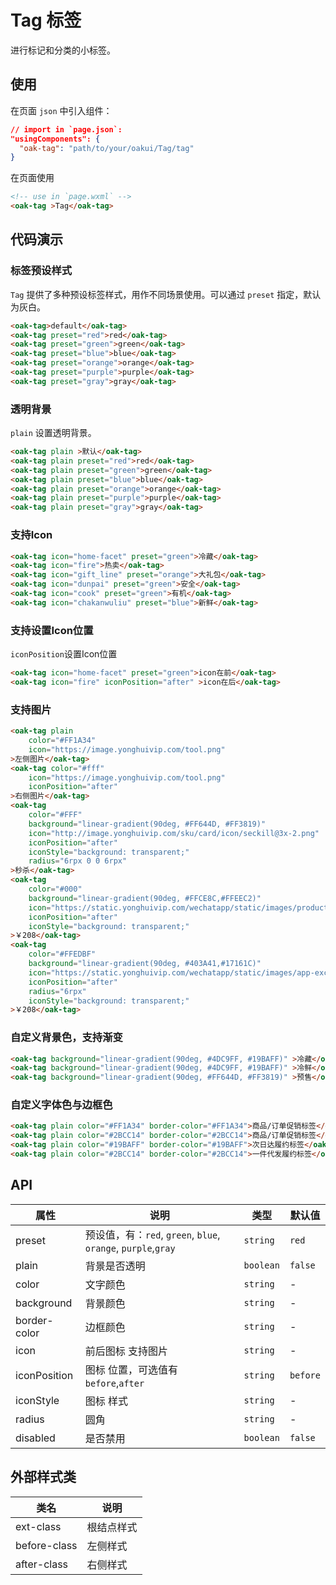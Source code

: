 # Tag 标签
进行标记和分类的小标签。

## 使用

在页面 `json` 中引入组件：

```json
// import in `page.json`:
"usingComponents": {
  "oak-tag": "path/to/your/oakui/Tag/tag"
}
```

在页面使用
```html
<!-- use in `page.wxml` -->
<oak-tag >Tag</oak-tag>
```

## 代码演示

### 标签预设样式
`Tag` 提供了多种预设标签样式，用作不同场景使用。可以通过 `preset` 指定，默认为灰白。
```html
<oak-tag>default</oak-tag>
<oak-tag preset="red">red</oak-tag>
<oak-tag preset="green">green</oak-tag>
<oak-tag preset="blue">blue</oak-tag>
<oak-tag preset="orange">orange</oak-tag>
<oak-tag preset="purple">purple</oak-tag>
<oak-tag preset="gray">gray</oak-tag>
```

### 透明背景
`plain` 设置透明背景。
```html
<oak-tag plain >默认</oak-tag>
<oak-tag plain preset="red">red</oak-tag>
<oak-tag plain preset="green">green</oak-tag>
<oak-tag plain preset="blue">blue</oak-tag>
<oak-tag plain preset="orange">orange</oak-tag>
<oak-tag plain preset="purple">purple</oak-tag>
<oak-tag plain preset="gray">gray</oak-tag>
```

### 支持Icon
```html
<oak-tag icon="home-facet" preset="green">冷藏</oak-tag>
<oak-tag icon="fire">热卖</oak-tag>
<oak-tag icon="gift_line" preset="orange">大礼包</oak-tag>
<oak-tag icon="dunpai" preset="green">安全</oak-tag>
<oak-tag icon="cook" preset="green">有机</oak-tag>
<oak-tag icon="chakanwuliu" preset="blue">新鲜</oak-tag>
```
### 支持设置Icon位置
`iconPosition`设置Icon位置
```html
<oak-tag icon="home-facet" preset="green">icon在前</oak-tag>
<oak-tag icon="fire" iconPosition="after" >icon在后</oak-tag>
```
### 支持图片
```html
<oak-tag plain
    color="#FF1A34"
    icon="https://image.yonghuivip.com/tool.png" 
>左侧图片</oak-tag>
<oak-tag color="#fff"
    icon="https://image.yonghuivip.com/tool.png" 
    iconPosition="after"
>右侧图片</oak-tag>
<oak-tag
    color="#FFF"
    background="linear-gradient(90deg, #FF644D, #FF3819)"
    icon="http://image.yonghuivip.com/sku/card/icon/seckill@3x-2.png"
    iconPosition="after"
    iconStyle="background: transparent;"
    radius="6rpx 0 0 6rpx"
>秒杀</oak-tag>
<oak-tag
    color="#000"
    background="linear-gradient(90deg, #FFCE8C,#FFEEC2)"
    icon="https://static.yonghuivip.com/wechatapp/static/images/product/vip@2x.png"
    iconPosition="after"
    iconStyle="background: transparent;"
>￥208</oak-tag>
<oak-tag
    color="#FFEDBF"
    background="linear-gradient(90deg, #403A41,#17161C)"
    icon="https://static.yonghuivip.com/wechatapp/static/images/app-exclusive-price-2x.png"
    iconPosition="after"
    radius="6rpx"
    iconStyle="background: transparent;"
>￥208</oak-tag>
```

### 自定义背景色，支持渐变
```html
<oak-tag background="linear-gradient(90deg, #4DC9FF, #19BAFF)" >冷藏</oak-tag>
<oak-tag background="linear-gradient(90deg, #4DC9FF, #19BAFF)" >冷鲜</oak-tag>
<oak-tag background="linear-gradient(90deg, #FF644D, #FF3819)" >预售</oak-tag>
```
### 自定义字体色与边框色
```html
<oak-tag plain color="#FF1A34" border-color="#FF1A34">商品/订单促销标签</oak-tag>
<oak-tag plain color="#2BCC14" border-color="#2BCC14">商品/订单促销标签</oak-tag>
<oak-tag plain color="#19BAFF" border-color="#19BAFF">次日达履约标签</oak-tag>
<oak-tag plain color="#2BCC14" border-color="#2BCC14">一件代发履约标签</oak-tag>
```

## API

| 属性 | 说明 | 类型 | 默认值 |
|-----------|-----------|-----------|-------------|
| preset | 预设值，有：`red`, `green`, `blue`, `orange`, `purple`,`gray` | `string` | `red` |
| plain | 背景是否透明 | `boolean` | `false` |
| color | 文字颜色 | `string` | - |
| background | 背景颜色 | `string` | - |
| border-color | 边框颜色 | `string` | - |
| icon | 前后图标 支持图片 | `string` | - |
| iconPosition | 图标 位置，可选值有`before`,`after` | `string` | `before` |
| iconStyle | 图标 样式 | `string` | - |
| radius | 圆角 | `string` | - |
| disabled | 是否禁用 | `boolean` | `false` |


## 外部样式类

| 类名 | 说明 |
|-----------|-----------|
| ext-class | 根结点样式 |
| before-class | 左侧样式 |
| after-class | 右侧样式 |